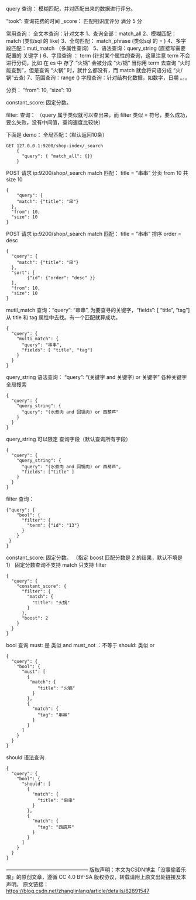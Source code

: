 query 查询： 模糊匹配，并对匹配出来的数据进行评分。

“took”: 查询花费的时间
_score： 匹配相识度评分 满分 5 分

常用查询：
全文本查询：针对文本
1、查询全部：match_all
2、模糊匹配： match (类似sql 的 like)
3、全句匹配： match_phrase (类似sql 的 = )
4、多字段匹配：muti_match （多属性查询）
5、语法查询：query_string (直接写需要配置的 关键字 )
6、字段查询 ： term (针对某个属性的查询，这里注意 term 不会进行分词，比如 在 es 中 存了 “火锅” 会被分成 “火/锅” 当你用 term 去查询 “火时能查到”，但是查询 “火锅” 时，就什么都没有，而 match 就会将词语分成 “火/锅”去查)
7、范围查询：range ()
字段查询：针对结构化数据，如数字，日期 。。。

分页：
“from”: 10,
“size”: 10

constant_score: 固定分数。

filter: 查询： （query 属于类似就可以查出来，而 filter 类似 = 符号，要么成功，要么失败，没有中间值，查询速度比较快）

下面是 demo：
全局匹配：（默认返回10条）

```
GET 127.0.0.1:9200/shop-index/_search
    {
      "query": { "match_all": {}}
    }

```



POST 请求 ip:9200/shop/_search
match 匹配： title = “串串” 分页 from 10 共 size 10

```{
{
	"query": {
    "match": {"title": "串"}
  },
  "from": 10,
  "size": 10
}
```


POST 请求 ip:9200/shop/_search
match 匹配： title = “串串” 排序 order = desc

```
{
  "query": {
    "match": {"title": "串"}
  },
  "sort": [
        {"id": {"order": "desc" }}
  ],
  "from": 10,
  "size": 10
}
```



mutil_match 查询：“query”: “串串”, 为要查寻的关键字，“fields”: [ “title”, “tag”] 从 title 和 tag 属性中去找。有一个匹配就算成功。

```
{
  "query": {
    "multi_match": {
      "query": "串串",
      "fields": [ "title", "tag"]
    }
  }
}

```



query_string 语法查询： “query”: “(关键字 and 关键字) or 关键字” 各种关键字 全局搜索

```
{
  "query": {
    "query_string": {
      "query": "(水煮肉 and 回锅肉) or 西葫芦"
    }
  }
}

```



query_string 可以限定 查询字段（默认查询所有字段）

```
{
  "query": {
    "query_string": {
      "query": "(水煮肉 and 回锅肉) or 西葫芦",
      "fields": ["title" ]
    }
  }
}

```



filter 查询：

```
{"query": {
    "bool": {
      "filter": {
        "term": {"id": "13"}
      }
    }
 }
}

```

constant_score: 固定分数。 （指定 boost 匹配分数是 2 的结果，默认不填是 1）
固定分数查询不支持 match 只支持 filter

```
{
  "query": {
    "constant_score": {
      "filter": {
        "match": {
          "title": "火锅"
        }
      },
      "boost": 2
    }
  }
}

```



bool 查询
must: 是 类似 and
must_not ：不等于
should: 类似 or

```
{
  "query": {
    "bool": {
      "must": [
        {
         "match": {
            "title": "火锅"
          }
        },
        {
          "match": {
            "tag": "串串"
          }
        }
      ]
    }
  }
}
```


should 语法查询

```
{
  "query": {
    "bool": {
      "should": [
        {
          "match": {
            "title": "串串"
          }
        },
        {
          "match": {
            "tag": "西葫芦"
          }
        }
      ]
    }
  }
}

```

————————————————
版权声明：本文为CSDN博主「没事偷着乐琅」的原创文章，遵循 CC 4.0 BY-SA 版权协议，转载请附上原文出处链接及本声明。
原文链接：https://blog.csdn.net/zhanglinlang/article/details/82891547